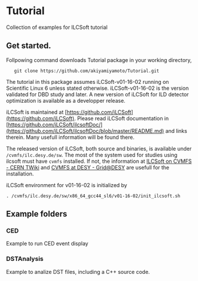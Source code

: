 # Tutorial
Collection of examples for ILCSoft tutorial

##  Get started.

Follpowing command downloads Tutorial package in your working directory, 
``` 
   git clone https://github.com/akiyamiyamoto/Tutorial.git
```

The tutorial in this package assumes iLCSoft-v01-16-02 running on Scientific Linux 6
unless stated otherwise. iLCSoft-v01-16-02 is the version validated for DBD study 
and later.  A new version of iLCSoft for ILD detector optimization is available 
as a developper release.

iLCSoft is maintained at [https://github.com/iLCSoft](https://github.com/iLCSoft).
Please read iLCSoft documentation in 
[https://github.com/iLCSoft/ilcsoftDoc/](https://github.com/iLCSoft/ilcsoftDoc/blob/master/README.md)
and links therein.  Many usefull information will be found there.

The released version of iLCSoft, both source and binaries, is available under `/cvmfs/ilc.desy.de/sw`. 
The most of the system used for studies using ilcsoft must have `cvmfs` installed. If not,
the information at 
[ILCSoft on CVMFS - CERN TWiki](https://twiki.cern.ch/twiki/bin/view/CLIC/CLICCvmfs) and 
[CVMFS at DESY - Grid@DESY](http://grid.desy.de/cvmfs/)
are usefull for the installation.

iLCSoft environment for v01-16-02 is initialized by 

```
. /cvmfs/ilc.desy.de/sw/x86_64_gcc44_sl6/v01-16-02/init_ilcsoft.sh
```

## Example folders

### CED

Example to run CED event display

### DSTAnalysis

Example to analize DST files, including a C++ source code.



 
 
